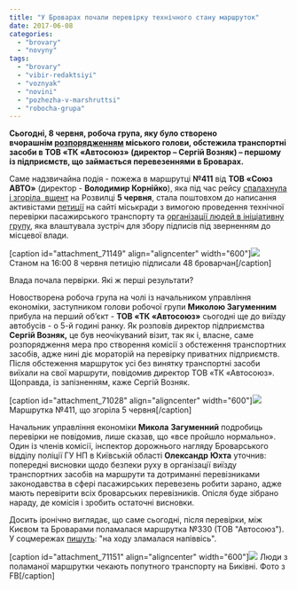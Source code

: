 ```yaml
---
title: "У Броварах почали перевірку технічного стану маршруток"
date: 2017-06-08
categories: 
  - "brovary"
  - "novyny"
tags: 
  - "brovary"
  - "vibir-redaktsiyi"
  - "voznyak"
  - "novini"
  - "pozhezha-v-marshruttsi"
  - "robocha-grupa"
---
```


**Сьогодні, 8 червня, робоча група, яку було створено вчорашнім [розпорядженням](http://brovary-rada.gov.ua/documents/27325.html) міського голови, обстежила транспортні засоби в ТОВ «ТК «Автосоюз» (директор – Сергій Возняк) – першому із підприємств, що займається перевезеннями в Броварах.**

Саме надзвичайна подія - пожежа в маршрутці **№411** від **ТОВ «Союз АВТО»** (директор - **Володимир Корнійко**), яка під час рейсу [спалахнула і згоріла  вщент](https://mpz.brovary.org/na-rozvyltsi-spalahnula-zgorila-vshhent-411-marshrutka-obijshlosya-bez-zhertv-foto/) на Розвилці **5 червня**, стала поштовхом до написання активістами [петиції](http://petition.brovary-rada.gov.ua/petition/?pid=13) на сайті міськради з вимогою проведення технічної перевірки пасажирського транспорту та [організації людей в ініціативну групу](https://mpz.brovary.org/pislya-pozhezhi-brovarchan-zaklykayut-pidpysaty-zvernennya-shhodo-tehnichnogo-stanu-marshrutok/), яка влаштувала зустріч для збору підписів під зверненням до місцевої влади.

\[caption id="attachment\_71149" align="aligncenter" width="600"\][![](https://mpz.brovary.org/wp-content/uploads/2017/06/petytsiya.jpg)](https://mpz.brovary.org/wp-content/uploads/2017/06/petytsiya.jpg) Станом на 16:00 8 червня петицію підписали 48 броварчан\[/caption\]

Влада почала первірки. Які ж перші результати?

Новостворена робоча група на чолі із начальником управління економіки, заступником голови робочої групи **Миколою Загуменним** прибула на перший об’єкт - **ТОВ «ТК «Автосоюз»** сьогодні ще до виїзду автобусів - о 5-й годині ранку. Як розповів директор підприємства **Сергій Возняк,** це був неочікуваний візит, так як і, власне, саме розпорядження мера про створення комісії з обстеження транспортних засобів, адже нині діє мораторій на перевірку приватних підприємств. Після обстеження маршруток усі без винятку транспортні засоби виїхали на свої маршрути, повідомив директор ТОВ «ТК «Автосоюз». Щоправда, із запізненням, каже Сергій Возняк.

\[caption id="attachment\_71028" align="aligncenter" width="600"\][![](https://mpz.brovary.org/wp-content/uploads/2017/06/Pozhezha-Rozvylka-marshrutka-411_00042.jpg)](https://mpz.brovary.org/wp-content/uploads/2017/06/Pozhezha-Rozvylka-marshrutka-411_00042.jpg) Маршрутка №411, що згоріла 5 червня\[/caption\]

Начальник управління економіки **Микола** **Загуменний** подробиць перевірки не повідомив, лише сказав, що «все пройшло нормально». Один із членів комісії, інспектор дорожнього нагляду Броварського відділу поліції ГУ НП в Київській області **Олександр** **Юхта** уточнив: попередні висновки щодо безпеки руху в організації виїзду транспортних засобів на маршрути та дотриманні перевізниками законодавства в сфері пасажирських перевезень робити зарано, адже мають перевірити всіх броварських перевізників. Опісля буде зібрано нараду, де комісія і зробить остаточні висновки.

Досить іронічно виглядає, що саме сьогодні, після перевірки, між Києвом та Броварами поламалася маршрутка №330 (ТОВ "Автосоюз"). У соцмережах [пишуть](https://www.facebook.com/groups/moibrovary/permalink/1370128129733625/): "на ходу зламалася напіввісь".

\[caption id="attachment\_71151" align="aligncenter" width="600"\][![](https://mpz.brovary.org/wp-content/uploads/2017/06/18951252_1496774957056870_193102533599939841_n.jpg)](https://mpz.brovary.org/wp-content/uploads/2017/06/18951252_1496774957056870_193102533599939841_n.jpg) Люди з поламаної маршрутки чекають попутного транспорту на Биківні. Фото з FB\[/caption\]
